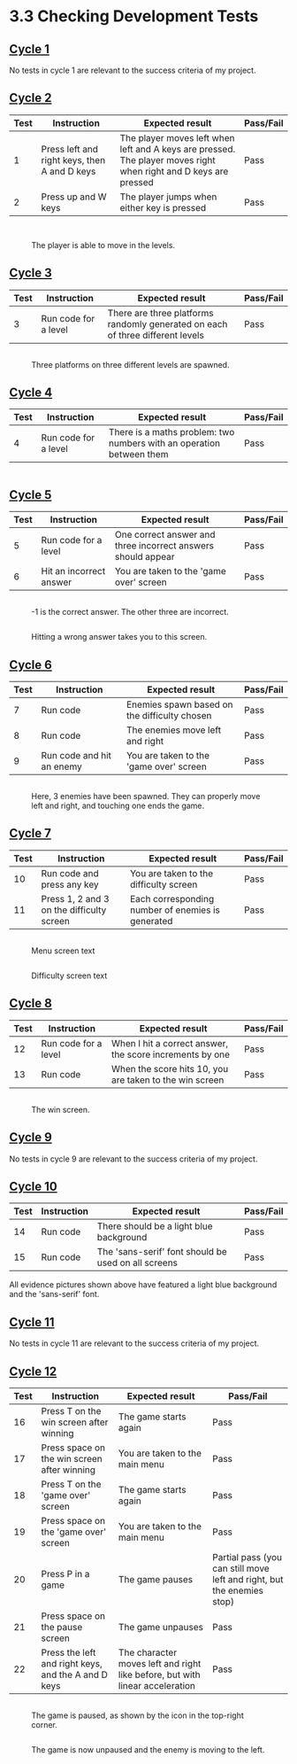 # 3.3 Checking Development Tests

## [Cycle 1](../design-and-development/cycle-1.md)

No tests in cycle 1 are relevant to the success criteria of my project.

## [Cycle 2](../design-and-development/2.2.2-cycle-2.md)

| Test | Instruction                                  | Expected result                                                                                                  | Pass/Fail |
| ---- | -------------------------------------------- | ---------------------------------------------------------------------------------------------------------------- | --------- |
| 1    | Press left and right keys, then A and D keys | The player moves left when left and A keys are pressed. The player moves right when right and D keys are pressed | Pass      |
| 2    | Press up and W keys                          | The player jumps when either key is pressed                                                                      | Pass      |

<figure><img src="../.gitbook/assets/image (34).png" alt=""><figcaption></figcaption></figure>

<figure><img src="../.gitbook/assets/image (35).png" alt=""><figcaption><p>The player is able to move in the levels.</p></figcaption></figure>

## [Cycle 3](../design-and-development/2.2.3-cycle-3.md)

| Test | Instruction          | Expected result                                                                | Pass/Fail |
| ---- | -------------------- | ------------------------------------------------------------------------------ | --------- |
| 3    | Run code for a level | There are three platforms randomly generated on each of three different levels | Pass      |

<figure><img src="../.gitbook/assets/image (36).png" alt=""><figcaption><p>Three platforms on three different levels are spawned.</p></figcaption></figure>

## [Cycle 4](../design-and-development/2.2.4-cycle-4.md)

| Test | Instruction          | Expected result                                                      | Pass/Fail |
| ---- | -------------------- | -------------------------------------------------------------------- | --------- |
| 4    | Run code for a level | There is a maths problem: two numbers with an operation between them | Pass      |

<figure><img src="../.gitbook/assets/image (37).png" alt=""><figcaption></figcaption></figure>

## [Cycle 5](../design-and-development/2.2.5-cycle-5.md)

| Test | Instruction             | Expected result                                              | Pass/Fail |
| ---- | ----------------------- | ------------------------------------------------------------ | --------- |
| 5    | Run code for a level    | One correct answer and three incorrect answers should appear | Pass      |
| 6    | Hit an incorrect answer | You are taken to the 'game over' screen                      | Pass      |

<figure><img src="../.gitbook/assets/image (38).png" alt=""><figcaption><p>-1 is the correct answer. The other three are incorrect.</p></figcaption></figure>

<figure><img src="../.gitbook/assets/image (39).png" alt=""><figcaption><p>Hitting a wrong answer takes you to this screen.</p></figcaption></figure>

## [Cycle 6](../design-and-development/2.2.6-cycle-6.md)

| Test | Instruction               | Expected result                              | Pass/Fail |
| ---- | ------------------------- | -------------------------------------------- | --------- |
| 7    | Run code                  | Enemies spawn based on the difficulty chosen | Pass      |
| 8    | Run code                  | The enemies move left and right              | Pass      |
| 9    | Run code and hit an enemy | You are taken to the 'game over' screen      | Pass      |

<figure><img src="../.gitbook/assets/image (40).png" alt=""><figcaption><p>Here, 3 enemies have been spawned. They can properly move left and right, and touching one ends the game.</p></figcaption></figure>

## [Cycle 7](../design-and-development/2.2.7-cycle-7.md)

| Test | Instruction                               | Expected result                                   | Pass/Fail |
| ---- | ----------------------------------------- | ------------------------------------------------- | --------- |
| 10   | Run code and press any key                | You are taken to the difficulty screen            | Pass      |
| 11   | Press 1, 2 and 3 on the difficulty screen | Each corresponding number of enemies is generated | Pass      |

<figure><img src="../.gitbook/assets/image.png" alt=""><figcaption><p>Menu screen text</p></figcaption></figure>

<figure><img src="../.gitbook/assets/image (1).png" alt=""><figcaption><p>Difficulty screen text</p></figcaption></figure>

## [Cycle 8](../design-and-development/2.2.8-cycle-8.md)

| Test | Instruction          | Expected result                                          | Pass/Fail |
| ---- | -------------------- | -------------------------------------------------------- | --------- |
| 12   | Run code for a level | When I hit a correct answer, the score increments by one | Pass      |
| 13   | Run code             | When the score hits 10, you are taken to the win screen  | Pass      |

<figure><img src="../.gitbook/assets/image (2).png" alt=""><figcaption><p>The win screen.</p></figcaption></figure>

## [Cycle 9](../design-and-development/2.2.9-cycle-9.md)

No tests in cycle 9 are relevant to the success criteria of my project.

## [Cycle 10](../design-and-development/2.2.10-cycle-10.md)

| Test | Instruction | Expected result                                     | Pass/Fail |
| ---- | ----------- | --------------------------------------------------- | --------- |
| 14   | Run code    | There should be a light blue background             | Pass      |
| 15   | Run code    | The 'sans-serif' font should be used on all screens | Pass      |

All evidence pictures shown above have featured a light blue background and the 'sans-serif' font.

## [Cycle 11](../design-and-development/2.2.11-cycle-11.md)

No tests in cycle 11 are relevant to the success criteria of my project.

## [Cycle 12](../design-and-development/2.2.12-cycle-12.md)

| Test | Instruction                                         | Expected result                                                              | Pass/Fail                                                              |
| ---- | --------------------------------------------------- | ---------------------------------------------------------------------------- | ---------------------------------------------------------------------- |
| 16   | Press T on the win screen after winning             | The game starts again                                                        | Pass                                                                   |
| 17   | Press space on the win screen after winning         | You are taken to the main menu                                               | Pass                                                                   |
| 18   | Press T on the 'game over' screen                   | The game starts again                                                        | Pass                                                                   |
| 19   | Press space on the 'game over' screen               | You are taken to the main menu                                               | Pass                                                                   |
| 20   | Press P in a game                                   | The game pauses                                                              | Partial pass (you can still move left and right, but the enemies stop) |
| 21   | Press space on the pause screen                     | The game unpauses                                                            | Pass                                                                   |
| 22   | Press the left and right keys, and the A and D keys | The character moves left and right like before, but with linear acceleration | Pass                                                                   |

<figure><img src="../.gitbook/assets/image (3).png" alt=""><figcaption><p>The game is paused, as shown by the icon in the top-right corner.</p></figcaption></figure>

<figure><img src="../.gitbook/assets/image (4).png" alt=""><figcaption><p>The game is now unpaused and the enemy is moving to the left.</p></figcaption></figure>
